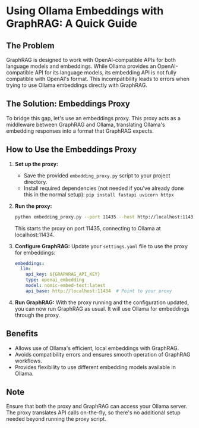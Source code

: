 # Using Ollama Embeddings with GraphRAG: A Quick Guide

## The Problem

GraphRAG is designed to work with OpenAI-compatible APIs for both language models and embeddings. While Ollama provides an OpenAI-compatible API for its language models, its embedding API is not fully compatible with OpenAI's format. This incompatibility leads to errors when trying to use Ollama embeddings directly with GraphRAG.

## The Solution: Embeddings Proxy

To bridge this gap, let's use an embeddings proxy. This proxy acts as a middleware between GraphRAG and Ollama, translating Ollama's embedding responses into a format that GraphRAG expects.

## How to Use the Embeddings Proxy

1. **Set up the proxy:**
   - Save the provided `embedding_proxy.py` script to your project directory.
   - Install required dependencies (not needed if you've already done this in the normal setup): `pip install fastapi uvicorn httpx`

2. **Run the proxy:**
   ```bash
   python embedding_proxy.py --port 11435 --host http://localhost:11434
   ```
   This starts the proxy on port 11435, connecting to Ollama at localhost:11434.

3. **Configure GraphRAG:**
   Update your `settings.yaml` file to use the proxy for embeddings:

   ```yaml
   embeddings:
     llm:
       api_key: ${GRAPHRAG_API_KEY}
       type: openai_embedding
       model: nomic-embed-text:latest
       api_base: http://localhost:11434  # Point to your proxy
   ```

4. **Run GraphRAG:**
   With the proxy running and the configuration updated, you can now run GraphRAG as usual. It will use Ollama for embeddings through the proxy.

## Benefits

- Allows use of Ollama's efficient, local embeddings with GraphRAG.
- Avoids compatibility errors and ensures smooth operation of GraphRAG workflows.
- Provides flexibility to use different embedding models available in Ollama.

## Note

Ensure that both the proxy and GraphRAG can access your Ollama server. The proxy translates API calls on-the-fly, so there's no additional setup needed beyond running the proxy script.